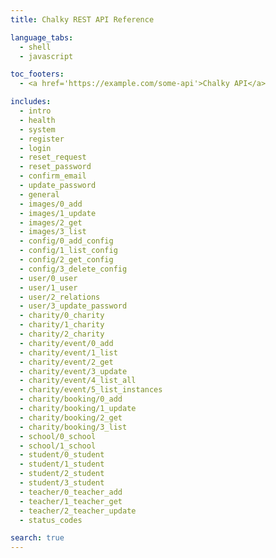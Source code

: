 ```yaml
---
title: Chalky REST API Reference

language_tabs:
  - shell
  - javascript

toc_footers:
  - <a href='https://example.com/some-api'>Chalky API</a>

includes:
  - intro
  - health
  - system
  - register
  - login
  - reset_request
  - reset_password
  - confirm_email
  - update_password
  - general
  - images/0_add
  - images/1_update
  - images/2_get
  - images/3_list
  - config/0_add_config
  - config/1_list_config
  - config/2_get_config
  - config/3_delete_config
  - user/0_user
  - user/1_user
  - user/2_relations
  - user/3_update_password
  - charity/0_charity
  - charity/1_charity
  - charity/2_charity
  - charity/event/0_add
  - charity/event/1_list
  - charity/event/2_get
  - charity/event/3_update
  - charity/event/4_list_all
  - charity/event/5_list_instances
  - charity/booking/0_add
  - charity/booking/1_update
  - charity/booking/2_get
  - charity/booking/3_list
  - school/0_school
  - school/1_school
  - student/0_student
  - student/1_student
  - student/2_student
  - student/3_student
  - teacher/0_teacher_add
  - teacher/1_teacher_get
  - teacher/2_teacher_update
  - status_codes

search: true
---
```

